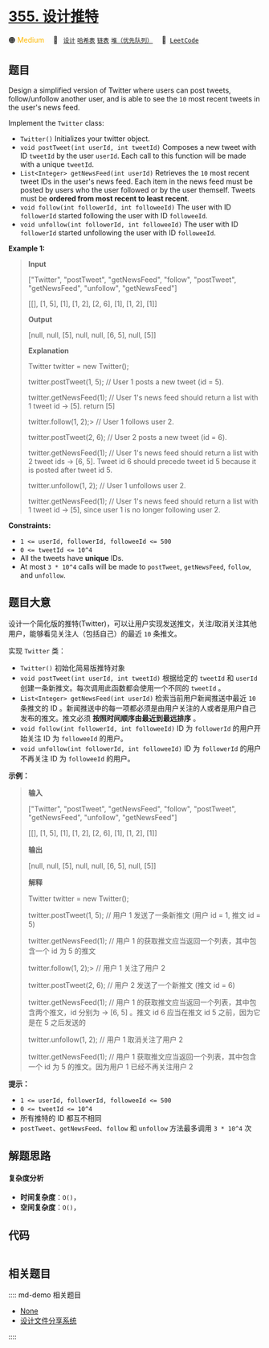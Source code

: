 # [355. 设计推特](https://leetcode.com/problems/design-twitter)

🟠 <font color=#ffb800>Medium</font>&emsp; 🔖&ensp; [`设计`](/leetcode/outline/tag/design.md) [`哈希表`](/leetcode/outline/tag/hash-table.md) [`链表`](/leetcode/outline/tag/linked-list.md) [`堆（优先队列）`](/leetcode/outline/tag/heap-priority-queue.md)&emsp; 🔗&ensp;[`LeetCode`](https://leetcode.com/problems/design-twitter)


## 题目

Design a simplified version of Twitter where users can post tweets,
follow/unfollow another user, and is able to see the `10` most recent tweets
in the user's news feed.

Implement the `Twitter` class:

  * `Twitter()` Initializes your twitter object.
  * `void postTweet(int userId, int tweetId)` Composes a new tweet with ID `tweetId` by the user `userId`. Each call to this function will be made with a unique `tweetId`.
  * `List<Integer> getNewsFeed(int userId)` Retrieves the `10` most recent tweet IDs in the user's news feed. Each item in the news feed must be posted by users who the user followed or by the user themself. Tweets must be **ordered from most recent to least recent**.
  * `void follow(int followerId, int followeeId)` The user with ID `followerId` started following the user with ID `followeeId`.
  * `void unfollow(int followerId, int followeeId)` The user with ID `followerId` started unfollowing the user with ID `followeeId`.



**Example 1:**

> 
> 
> 
> 
> 
> **Input**
> 
> ["Twitter", "postTweet", "getNewsFeed", "follow", "postTweet", "getNewsFeed", "unfollow", "getNewsFeed"]
> 
> [[], [1, 5], [1], [1, 2], [2, 6], [1], [1, 2], [1]]
> 
> **Output**
> 
> [null, null, [5], null, null, [6, 5], null, [5]]
> 
> 
> 
> **Explanation**
> 
> Twitter twitter = new Twitter();
> 
> twitter.postTweet(1, 5); // User 1 posts a new tweet (id = 5).
> 
> twitter.getNewsFeed(1);  // User 1's news feed should return a list with 1 tweet id -> [5]. return [5]
> 
> twitter.follow(1, 2);> 
> // User 1 follows user 2.
> 
> twitter.postTweet(2, 6); // User 2 posts a new tweet (id = 6).
> 
> twitter.getNewsFeed(1);  // User 1's news feed should return a list with 2 tweet ids -> [6, 5]. Tweet id 6 should precede tweet id 5 because it is posted after tweet id 5.
> 
> twitter.unfollow(1, 2);  // User 1 unfollows user 2.
> 
> twitter.getNewsFeed(1);  // User 1's news feed should return a list with 1 tweet id -> [5], since user 1 is no longer following user 2.

**Constraints:**

  * `1 <= userId, followerId, followeeId <= 500`
  * `0 <= tweetId <= 10^4`
  * All the tweets have **unique** IDs.
  * At most `3 * 10^4` calls will be made to `postTweet`, `getNewsFeed`, `follow`, and `unfollow`.


## 题目大意

设计一个简化版的推特(Twitter)，可以让用户实现发送推文，关注/取消关注其他用户，能够看见关注人（包括自己）的最近 `10` 条推文。

实现 `Twitter` 类：

  * `Twitter()` 初始化简易版推特对象
  * `void postTweet(int userId, int tweetId)` 根据给定的 `tweetId` 和 `userId` 创建一条新推文。每次调用此函数都会使用一个不同的 `tweetId` 。
  * `List<Integer> getNewsFeed(int userId)` 检索当前用户新闻推送中最近  `10` 条推文的 ID 。新闻推送中的每一项都必须是由用户关注的人或者是用户自己发布的推文。推文必须 **按照时间顺序由最近到最远排序** 。
  * `void follow(int followerId, int followeeId)` ID 为 `followerId` 的用户开始关注 ID 为 `followeeId` 的用户。
  * `void unfollow(int followerId, int followeeId)` ID 为 `followerId` 的用户不再关注 ID 为 `followeeId` 的用户。



**示例：**

> 
> 
> 
> 
> 
> **输入**
> 
> ["Twitter", "postTweet", "getNewsFeed", "follow", "postTweet", "getNewsFeed", "unfollow", "getNewsFeed"]
> 
> [[], [1, 5], [1], [1, 2], [2, 6], [1], [1, 2], [1]]
> 
> **输出**
> 
> [null, null, [5], null, null, [6, 5], null, [5]]
> 
> 
> 
> **解释**
> 
> Twitter twitter = new Twitter();
> 
> twitter.postTweet(1, 5); // 用户 1 发送了一条新推文 (用户 id = 1, 推文 id = 5)
> 
> twitter.getNewsFeed(1);  // 用户 1 的获取推文应当返回一个列表，其中包含一个 id 为 5 的推文
> 
> twitter.follow(1, 2);> 
> // 用户 1 关注了用户 2
> 
> twitter.postTweet(2, 6); // 用户 2 发送了一个新推文 (推文 id = 6)
> 
> twitter.getNewsFeed(1);  // 用户 1 的获取推文应当返回一个列表，其中包含两个推文，id 分别为 -> [6, 5] 。推文 id 6 应当在推文 id 5 之前，因为它是在 5 之后发送的
> 
> twitter.unfollow(1, 2);  // 用户 1 取消关注了用户 2
> 
> twitter.getNewsFeed(1);  // 用户 1 获取推文应当返回一个列表，其中包含一个 id 为 5 的推文。因为用户 1 已经不再关注用户 2



**提示：**

  * `1 <= userId, followerId, followeeId <= 500`
  * `0 <= tweetId <= 10^4`
  * 所有推特的 ID 都互不相同
  * `postTweet`、`getNewsFeed`、`follow` 和 `unfollow` 方法最多调用 `3 * 10^4` 次


## 解题思路

#### 复杂度分析

- **时间复杂度**：`O()`，
- **空间复杂度**：`O()`，

## 代码

```javascript

```

## 相关题目

:::: md-demo 相关题目
- [None](https://leetcode.com/problems/design-facebook)
- [设计文件分享系统](https://leetcode.com/problems/design-a-file-sharing-system)

::::
